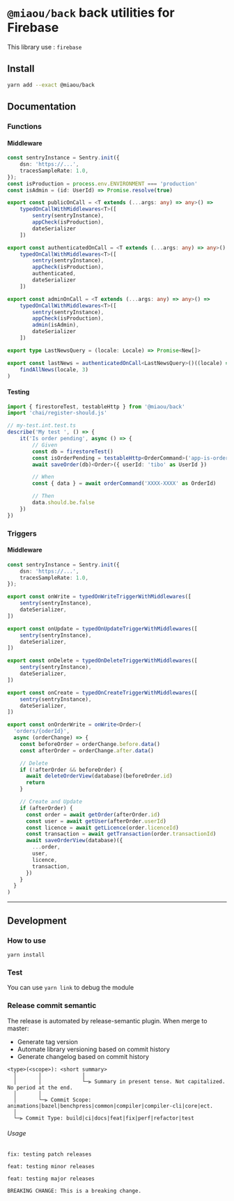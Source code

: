 # `@miaou/back` back utilities for Firebase

This library use : `firebase`

## Install

```bash
yarn add --exact @miaou/back
```

## Documentation
### Functions
#### Middleware

```typescript
const sentryInstance = Sentry.init({
    dsn: 'https://...',
    tracesSampleRate: 1.0,
});
const isProduction = process.env.ENVIRONMENT === 'production'
const isAdmin = (id: UserId) => Promise.resolve(true)

export const publicOnCall = <T extends (...args: any) => any>() =>
    typedOnCallWithMiddlewares<T>([
        sentry(sentryInstance),
        appCheck(isProduction),
        dateSerializer
    ])

export const authenticatedOnCall = <T extends (...args: any) => any>() =>
    typedOnCallWithMiddlewares<T>([
        sentry(sentryInstance),
        appCheck(isProduction),
        authenticated,
        dateSerializer
    ])

export const adminOnCall = <T extends (...args: any) => any>() =>
    typedOnCallWithMiddlewares<T>([
        sentry(sentryInstance),
        appCheck(isProduction),
        admin(isAdmin),
        dateSerializer
    ])
```

```typescript
export type LastNewsQuery = (locale: Locale) => Promise<New[]>

export const lastNews = authenticatedOnCall<LastNewsQuery>()((locale) =>
    findAllNews(locale, 3)
)
```

#### Testing

```typescript
import { firestoreTest, testableHttp } from '@miaou/back'
import 'chai/register-should.js'

// my-test.int.test.ts
describe('My test ', () => {
    it('Is order pending', async () => {
        // Given
        const db = firestoreTest()
        const isOrderPending = testableHttp<OrderCommand>('app-is-order-pending', 'tibo')
        await saveOrder(db)<Order>({ userId: 'tibo' as UserId })

        // When
        const { data } = await orderCommand('XXXX-XXXX' as OrderId)

        // Then
        data.should.be.false
    })
})
```

### Triggers
#### Middleware

```typescript
const sentryInstance = Sentry.init({
    dsn: 'https://...',
    tracesSampleRate: 1.0,
});

export const onWrite = typedOnWriteTriggerWithMiddlewares([
    sentry(sentryInstance),
    dateSerializer,
])

export const onUpdate = typedOnUpdateTriggerWithMiddlewares([
    sentry(sentryInstance),
    dateSerializer,
])

export const onDelete = typedOnDeleteTriggerWithMiddlewares([
    sentry(sentryInstance),
    dateSerializer,
])

export const onCreate = typedOnCreateTriggerWithMiddlewares([
    sentry(sentryInstance),
    dateSerializer,
])
```

```typescript
export const onOrderWrite = onWrite<Order>(
  'orders/{oderId}',
  async (orderChange) => {
    const beforeOrder = orderChange.before.data()
    const afterOrder = orderChange.after.data()

    // Delete
    if (!afterOrder && beforeOrder) {
      await deleteOrderView(database)(beforeOrder.id)
      return
    }

    // Create and Update
    if (afterOrder) {
      const order = await getOrder(afterOrder.id)
      const user = await getUser(afterOrder.userId)
      const licence = await getLicence(order.licenceId)
      const transaction = await getTransaction(order.transactionId)
      await saveOrderView(database)({
        ...order,
        user,
        licence,
        transaction,
      })
    }
  }
)


```

---

## Development

### How to use

```
yarn install
```

### Test

You can use `yarn link` to debug the module

### Release commit semantic

The release is automated by release-semantic plugin. When merge to master:

- Generate tag version
- Automate library versioning based on commit history
- Generate changelog based on commit history

```text
<type>(<scope>): <short summary>
  │       │             │
  │       │             └─⫸ Summary in present tense. Not capitalized. No period at the end.
  │       │
  │       └─⫸ Commit Scope: animations|bazel|benchpress|common|compiler|compiler-cli|core|ect.
  │
  └─⫸ Commit Type: build|ci|docs|feat|fix|perf|refactor|test
```

###### Usage

```text
fix: testing patch releases
```

```text
feat: testing minor releases
```

```text
feat: testing major releases

BREAKING CHANGE: This is a breaking change.
```
